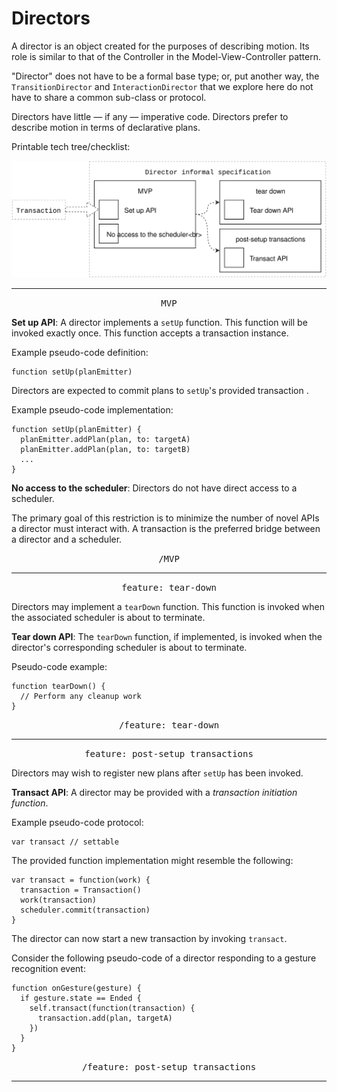 # Directors

A director is an object created for the purposes of describing motion. Its role is similar to that of the Controller in the Model-View-Controller pattern.

"Director" does not have to be a formal base type; or, put another way, the `TransitionDirector` and `InteractionDirector` that we explore here do not have to share a common sub-class or protocol.

Directors have little — if any — imperative code. Directors prefer to describe motion in terms of declarative plans.

Printable tech tree/checklist:

![](../_assets/DirectorTechTree.svg)

---

<p style="text-align:center"><tt>MVP</tt></p>

**Set up API**: A director implements a `setUp` function. This function will be invoked exactly once. This function accepts a transaction instance.

Example pseudo-code definition:

    function setUp(planEmitter)

Directors are expected to commit plans to `setUp`'s provided transaction .

Example pseudo-code implementation:

    function setUp(planEmitter) {
      planEmitter.addPlan(plan, to: targetA)
      planEmitter.addPlan(plan, to: targetB)
      ...
    }

**No access to the scheduler**: Directors do not have direct access to a scheduler.

The primary goal of this restriction is to minimize the number of novel APIs a director must interact with. A transaction is the preferred bridge between a director and a scheduler.

<p style="text-align:center"><tt>/MVP</tt></p>

---

<p style="text-align:center"><tt>feature: tear-down</tt></p>

Directors may implement a `tearDown` function. This function is invoked when the associated scheduler is about to terminate.

**Tear down API**: The `tearDown` function, if implemented, is invoked when the director's corresponding scheduler is about to terminate.

Pseudo-code example:

    function tearDown() {
      // Perform any cleanup work
    }

<p style="text-align:center"><tt>/feature: tear-down</tt></p>

---

<p style="text-align:center"><tt>feature: post-setup transactions</tt></p>

Directors may wish to register new plans after `setUp` has been invoked.

**Transact API**: A director may be provided with a *transaction initiation function*.

Example pseudo-code protocol:

    var transact // settable

The provided function implementation might resemble the following:

    var transact = function(work) {
      transaction = Transaction()
      work(transaction)
      scheduler.commit(transaction)
    }

The director can now start a new transaction by invoking `transact`.

Consider the following pseudo-code of a director responding to a gesture recognition event:

    function onGesture(gesture) {
      if gesture.state == Ended {
        self.transact(function(transaction) {
          transaction.add(plan, targetA)
        })
      }
    }

<p style="text-align:center"><tt>/feature: post-setup transactions</tt></p>

---
